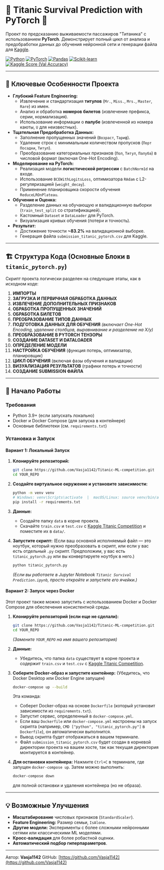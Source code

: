 # 🚢 Titanic Survival Prediction with PyTorch 🧠

Проект по предсказанию выживаемости пассажиров "Титаника" с использованием **PyTorch**. Демонстрирует полный цикл от анализа и предобработки данных до обучения нейронной сети и генерации файла для [Kaggle](https://www.kaggle.com/competitions/titanic).

[![Python](https://img.shields.io/badge/Python-3.9%2B-blue.svg)](https://www.python.org/)
[![PyTorch](https://img.shields.io/badge/PyTorch-2.0%2B-orange.svg)](https://pytorch.org/)
[![Pandas](https://img.shields.io/badge/Pandas-2.0%2B-darkgreen.svg)](https://pandas.pydata.org/)
[![Scikit-learn](https://img.shields.io/badge/Scikit--learn-1.2%2B-blueviolet.svg)](https://scikit-learn.org/)
[![Kaggle Score (Val Accuracy)](https://img.shields.io/badge/Kaggle%20Score%20(Val%20Accuracy)-~75%25-brightgreen.svg)](https://www.kaggle.com/competitions/titanic)

---

## 🌟 Ключевые Особенности Проекта

*   **Глубокий Feature Engineering:**
    *   Извлечение и стандартизация **титулов** (`Mr.`, `Miss.`, `Mrs.`, `Master`, `Rare`) из имен.
    *   Анализ и обработка **номеров билетов** (извлечение префикса, серии, нормализация).
    *   Использование информации о **палубе** (извлеченной из номера каюты, `U` для неизвестных).
*   **Тщательная Предобработка Данных:**
    *   Заполнение пропущенных значений (`Возраст`, `Тариф`).
    *   Удаление строк с минимальным количеством пропусков (`Порт Посадки`, `Титул`).
    *   Преобразование категориальных признаков (`Пол`, `Титул`, `Палуба`) в числовой формат (включая One-Hot Encoding).
*   **Моделирование на PyTorch:**
    *   Реализация модели **логистической регрессии** с `BatchNorm1d` на входе.
    *   Использование `BCEWithLogitsLoss`, оптимизатора `RAdam` с L2-регуляризацией (`weight_decay`).
    *   Применение планировщика скорости обучения `ReduceLROnPlateau`.
*   **Обучение и Оценка:**
    *   Разделение данных на обучающую и валидационную выборки (`train_test_split` со стратификацией).
    *   Кастомный `Dataset` и `DataLoader` для PyTorch.
    *   Визуализация кривых обучения (потери и точность).
*   **Результат:**
    *   Достижение точности **~83.2%** на валидационной выборке.
    *   Генерация файла `submission_titanic_pytorch.csv` для Kaggle.

---

## 🏗️ Структура Кода (Основные Блоки в `titanic_pytorch.py`)

Скрипт проекта логически разделен на следующие этапы, как в исходном коде:

1.  **ИМПОРТЫ**
2.  **ЗАГРУЗКА И ПЕРВИЧНАЯ ОБРАБОТКА ДАННЫХ**
3.  **ИЗВЛЕЧЕНИЕ ДОПОЛНИТЕЛЬНЫХ ПРИЗНАКОВ**
4.  **ОБРАБОТКА ПРОПУЩЕННЫХ ЗНАЧЕНИЙ**
5.  **ОБРАБОТКА БИЛЕТОВ**
6.  **ПРЕОБРАЗОВАНИЕ ТИПОВ ДАННЫХ**
7.  **ПОДГОТОВКА ДАННЫХ ДЛЯ ОБУЧЕНИЯ** *(включает One-Hot Encoding, удаление столбцов, выравнивание и разделение на X/y)*
8.  **ПРЕОБРАЗОВАНИЕ В PYTORCH ТЕНЗОРЫ**
9.  **СОЗДАНИЕ DATASET И DATALOADER**
10. **ОПРЕДЕЛЕНИЕ МОДЕЛИ**
11. **НАСТРОЙКА ОБУЧЕНИЯ** (функция потерь, оптимизатор, планировщик)
12. **ЦИКЛ ОБУЧЕНИЯ** (включая фазы обучения и валидации)
13. **ВИЗУАЛИЗАЦИЯ РЕЗУЛЬТАТОВ** (графики потерь и точности)
14. **СОЗДАНИЕ SUBMISSION ФАЙЛА**

---

## 🚀 Начало Работы

### Требования

*   Python 3.9+ (если запускать локально)
*   Docker и Docker Compose (для запуска в контейнере)
*   Основные библиотеки (см. `requirements.txt`)

### Установка и Запуск

#### Вариант 1: Локальный Запуск

1.  **Клонируйте репозиторий:**
    ```bash
    git clone https://github.com/Vasja1142/Titanic-ML-competition.git 
    cd YOUR_REPO
    ```

2.  **Создайте виртуальное окружение и установите зависимости:**
    ```bash
    python -m venv venv
    # Windows: venv\Scripts\activate  |  macOS/Linux: source venv/bin/activate
    pip install -r requirements.txt
    ```

3.  **Данные:**
    *   Создайте папку `data` в корне проекта.
    *   Скачайте `train.csv` и `test.csv` с [Kaggle Titanic Competition](https://www.kaggle.com/competitions/titanic/data) и поместите их в `data/`.

4.  **Запустите скрипт:**
    (Если ваш основной исполняемый файл — это ноутбук, который нужно преобразовать в скрипт, или если у вас есть отдельный `.py` скрипт. Предположим, у вас есть `titanic_pytorch.py` или вы конвертируете ноутбук в него.)
    ```bash
    python titanic_pytorch.py 
    ```
    *(Если вы работаете в Jupyter Notebook `Titanic Survival Prediction.ipynb`, просто откройте и запустите его ячейки.)*

#### Вариант 2: Запуск через Docker

Этот проект также можно запустить с использованием Docker и Docker Compose для обеспечения консистентной среды.

1.  **Клонируйте репозиторий (если еще не сделали):**
    ```bash
    git clone https://github.com/Vasja1142/Titanic-ML-competition.git 
    cd YOUR_REPO
    ```
    *(Замените `YOUR_REPO` на имя вашего репозитория)*

2.  **Данные:**
    *   Убедитесь, что папка `data` существует в корне проекта и содержит `train.csv` и `test.csv` с [Kaggle Titanic Competition](https://www.kaggle.com/competitions/titanic/data).

3.  **Соберите Docker-образ и запустите контейнер:**
    (Убедитесь, что Docker Desktop или Docker Engine запущен)
    ```bash
    docker-compose up --build
    ```
    Эта команда:
    *   Соберет Docker-образ на основе `Dockerfile` (который установит зависимости из `requirements.txt`).
    *   Запустит сервис, определенный в `docker-compose.yml`.
    *   Если ваш `Dockerfile` или `docker-compose.yml` настроены на запуск скрипта (например, `CMD ["python", "titanic_pytorch.py"]` в `Dockerfile`), он автоматически выполнится.
    *   Вывод скрипта будет отображаться в вашем терминале.
    *   Файл `submission_titanic_pytorch.csv` будет создан в корневой директории проекта на вашем хосте, так как текущая директория монтируется в контейнер.

4.  **Для остановки контейнера:**
    Нажмите `Ctrl+C` в терминале, где запущен `docker-compose up`. Затем можно выполнить:
    ```bash
    docker-compose down
    ```
    для полной остановки и удаления контейнера (но не образа).

---

## 💡 Возможные Улучшения

*   **Масштабирование** числовых признаков (`StandardScaler`).
*   **Feature Engineering:** Размер семьи, `IsAlone`.
*   **Другие модели:** Эксперименты с более сложными нейронными сетями или классическими ML моделями.
*   **Кросс-валидация** для более робастной оценки.
*   **Автоматический подбор гиперпараметров**.

---

Автор: **Vasja1142**
GitHub: [https://github.com/Vasja1142](https://github.com/Vasja1142)

